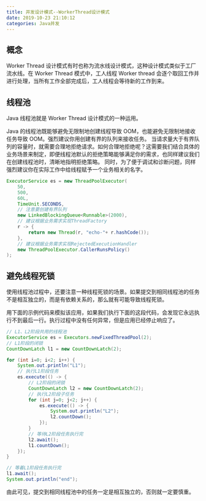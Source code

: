 ```yaml
---
title: 并发设计模式--WorkerThread设计模式
date: 2019-10-23 21:10:12
categories: Java并发
---
```

## 概念
Worker Thread 设计模式有时也称为流水线设计模式，这种设计模式类似于工厂流水线。在 Worker Thread 模式中，工人线程 Worker thread 会逐个取回工作并进行处理，当所有工作全部完成后，工人线程会等待新的工作到来。

## 线程池
Java 线程池就是 Worker Thread 设计模式的一种运用。

Java 的线程池既能够避免无限制地创建线程导致 OOM，也能避免无限制地接收任务导致 OOM。强烈建议你用创建有界的队列来接收任务。
当请求量大于有界队列的容量时，就需要合理地拒绝请求。如何合理地拒绝呢？这需要我们结合具体的业务场景来制定，即便线程池默认的拒绝策略能够满足你的需求，也同样建议我们在创建线程池时，清晰地指明拒绝策略。
同时，为了便于调试和诊断问题，同样强烈建议你在实际工作中给线程赋予一个业务相关的名字。
```java
ExecutorService es = new ThreadPoolExecutor(
    50, 
    500,
    60L, 
    TimeUnit.SECONDS,
    // 注意要创建有界队列
    new LinkedBlockingQueue<Runnable>(2000),
    // 建议根据业务需求实现ThreadFactory
    r -> {
        return new Thread(r, "echo-"+ r.hashCode());
    },
    // 建议根据业务需求实现RejectedExecutionHandler
    new ThreadPoolExecutor.CallerRunsPolicy()
);
```

## 避免线程死锁
使用线程池过程中，还要注意一种线程死锁的场景。如果提交到相同线程池的任务不是相互独立的，而是有依赖关系的，那么就有可能导致线程死锁。

用下面的示例代码来模拟该应用，如果我们执行下面的这段代码，会发现它永远执行不到最后一行。执行过程中没有任何异常，但是应用已经停止响应了。
```java
// L1、L2阶段共⽤的线程池
ExecutorService es = Executors.newFixedThreadPool(2);
// L1阶段的闭锁
CountDownLatch l1 = new CountDownLatch(2);

for (int i=0; i<2; i++) {
    System.out.println("L1");
    // 执⾏L1阶段任务
    es.execute(() -> {
        // L2阶段的闭锁
        CountDownLatch l2 = new CountDownLatch(2);
        // 执⾏L2阶段⼦任务
        for (int j=0; j<2; j++) {
            es.execute(() -> {
                System.out.println("L2");
                l2.countDown();
            });
        }
        // 等待L2阶段任务执⾏完
        l2.await();
        l1.countDown();
    });
}

// 等着L1阶段任务执⾏完
l1.await();
System.out.println("end");
```

由此可见，提交到相同线程池中的任务一定是相互独立的，否则就一定要慎重。

